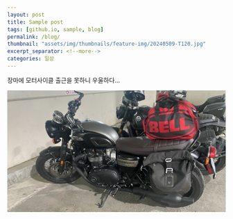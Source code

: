 ```yaml
---
layout: post
title: Sample post
tags: [github.io, sample, blog]
permalink: /blog/
thumbnail: "assets/img/thumbnails/feature-img/20240509-T120.jpg"
excerpt_separator: <!--more-->
categories: 일상
---
```


장마에 모터사이클 출근을 못하니 우울하다...   

![T120](/assets/img/portfolio/20240509-T120.jpg)